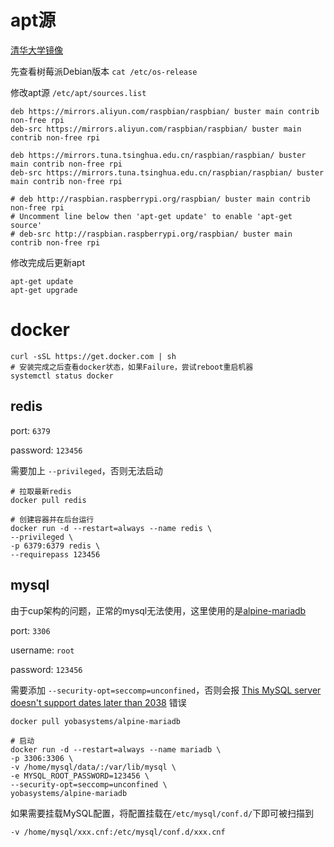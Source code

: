# apt源

[清华大学镜像](https://mirrors.tuna.tsinghua.edu.cn/help/raspbian/)



先查看树莓派Debian版本 `cat /etc/os-release`

修改apt源 `/etc/apt/sources.list`

```shell
deb https://mirrors.aliyun.com/raspbian/raspbian/ buster main contrib non-free rpi
deb-src https://mirrors.aliyun.com/raspbian/raspbian/ buster main contrib non-free rpi

deb https://mirrors.tuna.tsinghua.edu.cn/raspbian/raspbian/ buster main contrib non-free rpi
deb-src https://mirrors.tuna.tsinghua.edu.cn/raspbian/raspbian/ buster main contrib non-free rpi

# deb http://raspbian.raspberrypi.org/raspbian/ buster main contrib non-free rpi
# Uncomment line below then 'apt-get update' to enable 'apt-get source'
# deb-src http://raspbian.raspberrypi.org/raspbian/ buster main contrib non-free rpi
```

修改完成后更新apt

```shell
apt-get update
apt-get upgrade
```



# docker

```shell
curl -sSL https://get.docker.com | sh
# 安装完成之后查看docker状态，如果Failure，尝试reboot重启机器
systemctl status docker
```



## redis

port: `6379`

password: `123456`

需要加上 `--privileged`，否则无法启动

```shell
# 拉取最新redis
docker pull redis

# 创建容器并在后台运行
docker run -d --restart=always --name redis \
--privileged \
-p 6379:6379 redis \
--requirepass 123456
```



## mysql

由于cup架构的问题，正常的mysql无法使用，这里使用的是[alpine-mariadb](https://hub.docker.com/r/yobasystems/alpine-mariadb/)

port: `3306`

username: `root`

password: `123456`

需要添加 `--security-opt=seccomp=unconfined`，否则会报 [This MySQL server doesn't support dates later than 2038](https://github.com/yobasystems/alpine-mariadb/issues/47) 错误

```shell
docker pull yobasystems/alpine-mariadb

# 启动
docker run -d --restart=always --name mariadb \
-p 3306:3306 \
-v /home/mysql/data/:/var/lib/mysql \
-e MYSQL_ROOT_PASSWORD=123456 \
--security-opt=seccomp=unconfined \
yobasystems/alpine-mariadb
```

如果需要挂载MySQL配置，将配置挂载在`/etc/mysql/conf.d/`下即可被扫描到

`-v /home/mysql/xxx.cnf:/etc/mysql/conf.d/xxx.cnf`



